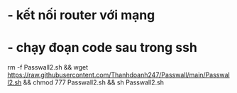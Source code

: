 # - kết nối router với mạng 
# - chạy đoạn code sau trong ssh
rm -f Passwall2.sh && wget https://raw.githubusercontent.com/Thanhdoanh247/Passwall/main/Passwall2.sh && chmod 777 Passwall2.sh && sh Passwall2.sh
